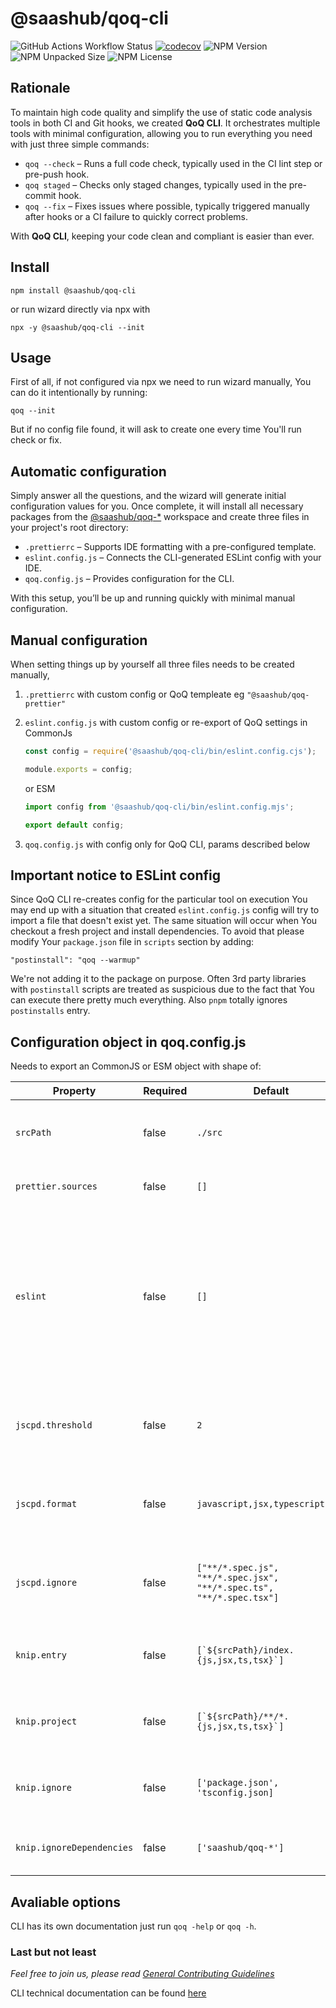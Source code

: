 # @saashub/qoq-cli

![GitHub Actions Workflow Status](https://img.shields.io/github/actions/workflow/status/saashub-it/qoq/main.yml) [![codecov](https://codecov.io/gh/saashub-it/qoq/graph/badge.svg?flag=cli&token=PQ1XAQQ257)](https://codecov.io/gh/saashub-it/qoq/flags/cli) ![NPM Version](https://img.shields.io/npm/v/%40saashub%2Fqoq-cli)
![NPM Unpacked Size](https://img.shields.io/npm/unpacked-size/%40saashub%2Fqoq-cli) ![NPM License](https://img.shields.io/npm/l/%40saashub%2Fqoq-cli)

## Rationale

To maintain high code quality and simplify the use of static code analysis tools in both CI and Git hooks, we created **QoQ CLI**. It orchestrates multiple tools with minimal configuration, allowing you to run everything you need with just three simple commands:

- `qoq --check` – Runs a full code check, typically used in the CI lint step or pre-push hook.
- `qoq staged` – Checks only staged changes, typically used in the pre-commit hook.
- `qoq --fix` – Fixes issues where possible, typically triggered manually after hooks or a CI failure to quickly correct problems.

With **QoQ CLI**, keeping your code clean and compliant is easier than ever.

## Install

    npm install @saashub/qoq-cli

or run wizard directly via npx with

    npx -y @saashub/qoq-cli --init

## Usage

First of all, if not configured via npx we need to run wizard manually, You can do it intentionally by running:

    qoq --init

But if no config file found, it will ask to create one every time You'll run check or fix.

## Automatic configuration

Simply answer all the questions, and the wizard will generate initial configuration values for you. Once complete, it will install all necessary packages from the [@saashub/qoq-\*](https://www.npmjs.com/search?q=%40saashub%2Fqoq-) workspace and create three files in your project's root directory:

- `.prettierrc` – Supports IDE formatting with a pre-configured template.
- `eslint.config.js` – Connects the CLI-generated ESLint config with your IDE.
- `qoq.config.js` – Provides configuration for the CLI.

With this setup, you’ll be up and running quickly with minimal manual configuration.

## Manual configuration

When setting things up by yourself all three files needs to be created manually,

1. `.prettierrc` with custom config or QoQ templeate eg `"@saashub/qoq-prettier"`
2. `eslint.config.js` with custom config or re-export of QoQ settings in CommonJs

   ```js
   const config = require('@saashub/qoq-cli/bin/eslint.config.cjs');

   module.exports = config;
   ```

   or ESM

   ```js
   import config from '@saashub/qoq-cli/bin/eslint.config.mjs';

   export default config;
   ```

3. `qoq.config.js` with config only for QoQ CLI, params described below

## Important notice to ESLint config

Since QoQ CLI re-creates config for the particular tool on execution You may end up with a situation that created `eslint.config.js` config will try to import a file that doesn't exist yet. The same situation will occur when You checkout a fresh project and install dependencies. To avoid that please modify Your `package.json` file in `scripts` section by adding:

    "postinstall": "qoq --warmup"

We're not adding it to the package on purpose. Often 3rd party libraries with `postinstall` scripts are treated as suspicious due to the fact that You can execute there pretty much everything. Also `pnpm` totally ignores `postinstalls` entry.

## Configuration object in qoq.config.js

Needs to export an CommonJS or ESM object with shape of:

| Property                  | Required | Default                                                              | Description                                                                                                                                                                                                                                                                                                              |
| ------------------------- | -------- | -------------------------------------------------------------------- | ------------------------------------------------------------------------------------------------------------------------------------------------------------------------------------------------------------------------------------------------------------------------------------------------------------------------ |
| `srcPath`                 | false    | `./src`                                                              | Path to project source files on which analysis will be conducted                                                                                                                                                                                                                                                         |
| `prettier.sources`        | false    | `[]`                                                                 | Array of paths for Prettier formatting                                                                                                                                                                                                                                                                                   |
| `eslint`                  | false    | `[]`                                                                 | Valid v9 [flatConfig](https://eslint.org/docs/latest/use/configure/configuration-files) array, if `template` key exists any [@saashub/qoq-eslint-v9-\* packages](https://www.npmjs.com/search?q=%40saashub%2Fqoq-eslint-v9-) can be used as a baseConfig, remember to install dependency (CLI wizard will do it for You) |
| `jscpd.threshold`         | false    | `2`                                                                  | With this value we can override default [@saashub/qoq-jscpd](https://www.npmjs.com/package/@saashub/qoq-jscpd) threshold config.                                                                                                                                                                                         |
| `jscpd.format`            | false    | `javascript,jsx,typescript,tsx`                                      | With this value we can override default [@saashub/qoq-jscpd](https://www.npmjs.com/package/@saashub/qoq-jscpd) format config.                                                                                                                                                                                            |
| `jscpd.ignore`            | false    | `["**/*.spec.js", "**/*.spec.jsx", "**/*.spec.ts", "**/*.spec.tsx"]` | With this value we can override default [@saashub/qoq-jscpd](https://www.npmjs.com/package/@saashub/qoq-jscpd) ignore config.                                                                                                                                                                                            |
| `knip.entry`              | false    | ``[`${srcPath}/index.{js,jsx,ts,tsx}`]``                             | Default value is calculated based on `srcPath` and `eslint` config                                                                                                                                                                                                                                                       |
| `knip.project`            | false    | ``[`${srcPath}/**/*.{js,jsx,ts,tsx}`]``                              | Default value is calculated based on `srcPath` and `eslint` config                                                                                                                                                                                                                                                       |
| `knip.ignore`             | false    | `['package.json', 'tsconfig.json]`                                   | Default value is calculated based on `srcPath` and `eslint` config                                                                                                                                                                                                                                                       |
| `knip.ignoreDependencies` | false    | `['saashub/qoq-*']`                                                  | Default don't ignore any dependencies errors                                                                                                                                                                                                                                                                             |

## Avaliable options

CLI has its own documentation just run `qoq -help` or `qoq -h`.

### Last but not least

_Feel free to join us, please read [General Contributing Guidelines](https://github.com/saashub-it/qoq/blob/master/.github/CONTRIBUTING.md)_

CLI technical documentation can be found [here](./docs/PROJECT.md)
